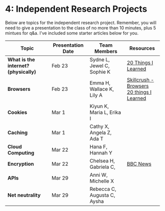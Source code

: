 4: Independent Research Projects
==========

Below are topics for the independent research project. Remember, you will need to give a presentation to the class 
of no more than 10 minutes, plus 5 mintues for q&a. I've included some starter articles below for you. 


  
| Topic          | Presentation Date | Team Members     | Resources |
| ------------- |-------------|----------|-------------|
| **What is the internet? (physically)** | Feb 23| Sydne L, Jewel C, Sophie K | [20 Things I Learned](http://www.20thingsilearned.com/en-US/what-is-the-internet/1) |
| **Browsers** | Feb 23| Emma H, Wallace K, Lily A | [Skillcrush - Browsers](http://skillcrush.com/2012/10/01/web-browsers/) <br> [20 things I Learned](http://www.20thingsilearned.com/en-US/old-vs-new-browsers/1)|
| **Cookies**| Mar 1 | Kiyun K, Maria L, Erika I| |
| **Caching**  |Mar 1 | Cathy X, Angela Z, Ada T | |
| **Cloud Computing** | Mar 22 | Hana F, Hannah Y |  |
| **Encryption**| Mar 22 |Chelsea H, Gabriela C, | [BBC News](http://www.bbc.com/news/technology-35601035)|
| **APIs** | Mar 29 |Anni W, Michelle X |  |
| **Net neutrality** | Mar 29 | Rebecca C, Augusta C, Aysha |  |
